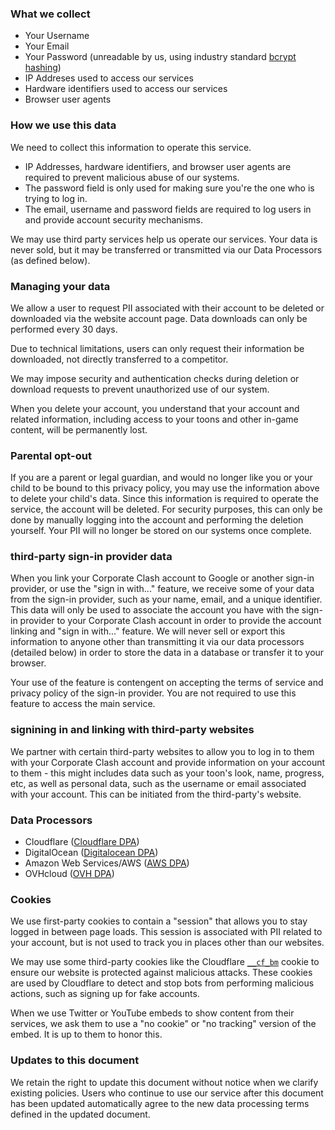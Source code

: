 ### What we collect

* Your Username
* Your Email
* Your Password (unreadable by us, using industry standard [bcrypt hashing](https://en.wikipedia.org/wiki/Bcrypt))
* IP Addreses used to access our services
* Hardware identifiers used to access our services
* Browser user agents

### How we use this data

We need to collect this information to operate this service. 

* IP Addresses, hardware identifiers, and browser user agents are required to prevent malicious abuse of our systems.
* The password field is only used for making sure you're the one who is trying to log in.
* The email, username and password fields are required to log users in and provide account security mechanisms.

We may use third party services help us operate our services. Your data is never sold, but it may be transferred or transmitted via our Data Processors (as defined below).   

### Managing your data

We allow a user to request PII associated with their account to be deleted or downloaded via the website account page. Data downloads can only be performed every 30 days.

Due to technical limitations, users can only request their information be downloaded, not directly transferred to a competitor.

We may impose security and authentication checks during deletion or download requests to prevent unauthorized use of our system.

When you delete your account, you understand that your account and related information, including access to your toons and other in-game content, will be permanently lost.

### Parental opt-out

If you are a parent or legal guardian, and would no longer like you or your child to be bound to this privacy policy, you may use the information above to delete your child's data. Since this information is required to operate the service, the account will be deleted. For security purposes, this can only be done by manually logging into the account and performing the deletion yourself. Your PII will no longer be stored on our systems once complete.

### third-party sign-in provider data

When you link your Corporate Clash account to Google or another sign-in provider, or use the "sign in with..." feature, we receive some of your data from the sign-in provider, such as your name, email, and a unique identifier. This data will only be used to associate the account you have with the sign-in provider to your Corporate Clash account in order to provide the account linking and "sign in with..." feature. We will never sell or export this information to anyone other than transmitting it via our data processors (detailed below) in order to store the data in a database or transfer it to your browser.

Your use of the feature is contengent on accepting the terms of service and privacy policy of the sign-in provider. You are not required to use this feature to access the main service.

### signining in and linking with third-party websites

We partner with certain third-party websites to allow you to log in to them with your Corporate Clash account and provide information on your account to them - this might includes data such as your toon's look, name, progress, etc, as well as personal data, such as the username or email associated with your account. This can be initiated from the third-party's website.

### Data Processors

* Cloudflare ([Cloudflare DPA](https://drive.google.com/file/d/1-3p3X_WYuP_864MMBIO0OfMi0Pahf6kW/view?usp=sharing))
* DigitalOcean ([Digitalocean DPA](https://www.digitalocean.com/legal/data-processing-agreement/))
* Amazon Web Services/AWS ([AWS DPA](https://d1.awsstatic.com/legal/aws-gdpr/AWS_GDPR_DPA.pdf))
* OVHcloud ([OVH DPA](https://us.ovhcloud.com/legal/data-processing-agreement)) 

### Cookies

We use first-party cookies to contain a "session" that allows you to stay logged in between page loads. This session is associated with PII related to your account, but is not used to track you in places other than our websites.

We may use some third-party cookies like the Cloudflare [`__cf_bm`](https://support.cloudflare.com/hc/en-us/articles/200170156-Understanding-the-Cloudflare-Cookies#12345681) cookie to ensure our website is protected against malicious attacks. These cookies are used by Cloudflare to detect and stop bots from performing malicious actions, such as signing up for fake accounts.

When we use Twitter or YouTube embeds to show content from their services, we ask them to use a "no cookie" or "no tracking" version of the embed. It is up to them to honor this.

### Updates to this document

We retain the right to update this document without notice when we clarify existing policies. Users who continue to use our service after this document has been updated automatically agree to the new data processing terms defined in the updated document.
